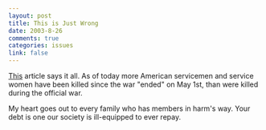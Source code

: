 ```yaml
--- 
layout: post
title: This is Just Wrong
date: 2003-8-26
comments: true
categories: issues
link: false
---
```

<a href="http://www.nytimes.com/2003/08/26/international/worldspecial/26CND-IRAQ.html?ex=1062561600&amp;en=8050326054a8bf0f&amp;ei=5062&amp;partner=GOOGLE">This</a> article says it all. As of today more American servicemen and service women have been killed since the war "ended" on May 1st, than were killed during the official war.

My heart goes out to every family who has members in harm's way. Your debt is one our society is ill-equipped to ever repay.
